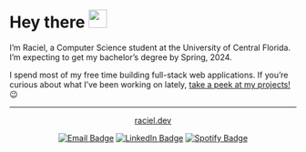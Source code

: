 # Hey there <img src="https://i.imgur.com/Mi3uFtH.gif" width="32px">

I’m Raciel, a Computer Science student at the University of Central Florida. I’m expecting to get my bachelor’s degree by Spring, 2024.
  
I spend most of my free time building full-stack web applications. If you’re curious about what I’ve been working on lately, [take a peek at my projects!](https://raciel.dev/#projects)😉

---

<div align="center">
  
[raciel.dev](https://raciel.dev)
  
</div>
<div align="center">
  
[![Email Badge](https://img.shields.io/badge/-Email-EA4335?style=for-the-badge&logo=Gmail&logoColor=white)](mailto:hi@raciel.dev)
[![LinkedIn Badge](https://img.shields.io/badge/-LinkedIn-0A66C2?style=for-the-badge&logo=Linkedin&logoColor=white)](https://www.linkedin.com/in/racielap)
[![Spotify Badge](https://img.shields.io/badge/Spotify-1ED760?style=for-the-badge&logo=spotify&logoColor=white)](https://open.spotify.com/user/hq4b6g53rt66krufjr2pnfqhc?si=035315f5f0d24075)

</div>

